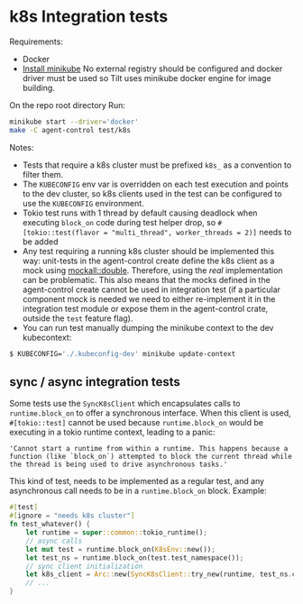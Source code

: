 # k8s Integration tests

Requirements:

- Docker
- [Install minikube](https://minikube.sigs.k8s.io/docs/start/) 
  No external registry should be configured and docker driver must be used so Tilt uses minikube docker engine
  for image building.


On the repo root directory Run:

```sh
minikube start --driver='docker'
make -C agent-control test/k8s
```

Notes:

- Tests that require a k8s cluster must be prefixed `k8s_` as a convention to filter them.
- The `KUBECONFIG` env var is overridden on each test execution and points to the dev cluster, so k8s clients used in
  the test can be configured to use the `KUBECONFIG` environment.
- Tokio test runs with 1 thread by default causing deadlock when executing `block_on` code during test helper drop, so
  `#[tokio::test(flavor = "multi_thread", worker_threads = 2)]` needs to be added
- Any test requiring a running k8s cluster should be implemented this way: unit-tests in the agent-control create define
  the k8s client as a mock using [mockall::double](https://docs.rs/mockall_double/latest/mockall_double/). Therefore,
  using the _real_ implementation can be problematic. This also means that the mocks defined in the agent-control create
  cannot be used in integration test (if a particular component mock is needed we need to either re-implement it in the
  integration test module or expose them in the agent-control crate, outside the `test` feature flag).
- You can run test manually dumping the minikube context to the dev kubecontext:

```bash
$ KUBECONFIG='./.kubeconfig-dev' minikube update-context
```

## sync / async integration tests

Some tests use the `SyncK8sClient` which encapsulates calls to `runtime.block_on` to offer a synchronous interface.
When this client is used, `#[tokio::test]` cannot be used because `runtime.block_on` would be executing in a tokio
runtime context, leading to a panic:

```
'Cannot start a runtime from within a runtime. This happens because a function (like `block_on`) attempted to block the current thread while the thread is being used to drive asynchronous tasks.'
```

This kind of test, needs to be implemented as a regular test, and any asynchronous call needs to be in a
`runtime.block_on`
block. Example:

```rust
#[test]
#[ignore = "needs k8s cluster"]
fn test_whatever() {
    let runtime = super::common::tokio_runtime();
    // async calls
    let mut test = runtime.block_on(K8sEnv::new());
    let test_ns = runtime.block_on(test.test_namespace());
    // sync client initialization
    let k8s_client = Arc::new(SyncK8sClient::try_new(runtime, test_ns.clone()).unwrap());
    // ...
}
```
